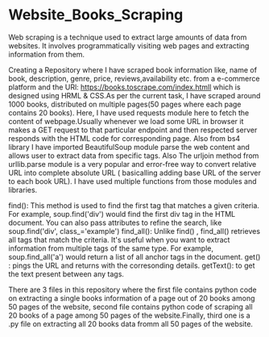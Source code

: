# Website_Books_Scraping
Web scraping is a technique used to extract large amounts of data from websites. It involves programmatically visiting web pages and extracting information from them.

Creating a Repository where I have scraped book information like, name of book, description, genre, price, reviews,availability etc. from a e-commerce platform and the URl: https://books.toscrape.com/index.htmll which is designed using HRML & CSS.As per the current task, I have scraped around 1000 books, distributed on multiple pages(50 pages where each page contains 20 books). Here, I have used requests module here to fetch the content of webpage.Usually whenever we load some URL in browser it makes a GET request to that particular endpoint and then respected server responds with the HTML code for corresponding page. Also from bs4 library I have imported BeautifulSoup module parse the web content and allows user to extract data from specific tags. Also The urljoin method from urllib.parse module is a very popular and error-free way to convert  relative URL into complete absolute URL ( basicalling adding base URL of the server to each book URL). I have used multiple functions from those modules and libraries.

find(): This method is used to find the first tag that matches a given criteria. For example, soup.find('div') would find the first div tag in the HTML document. You can also pass attributes to refine the search, like soup.find('div', class_='example')
find_all(): Unlike find() , find_all() retrieves all tags that match the criteria. It's useful when you want to extract information from multiple tags of the same type. For example, soup.find_all('a') would return a list of all anchor tags in the document.
get() : pings the URL and returns with the corresonding details.
getText(): to get the text present between any tags.

There are 3 files in this repository where the first file contains python code on extracting a single books information of a page out of 20 books among 50 pages of the website, second file contains python code of scraping all 20 books of a page among 50 pages of the website.Finally, third one is a .py file on extracting all 20 books data fromm all 50 pages of the website.

